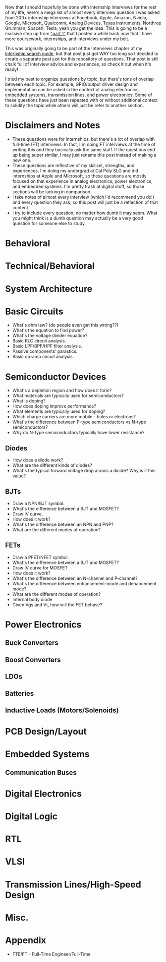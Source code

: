 Now that I should hopefully be done with internship interviews for the rest of my life, here's a mega list of almost every interview question I was asked from 200+ internship interviews at Facebook, Apple, Amazon, Nvidia, Google, Microsoft, Qualcomm, Analog Devices, Texas Instruments, Northrop Grumman, SpaceX, Tesla, yeah you get the idea. This is going to be a massive step up from ["part 1"](https://www.reddit.com/r/ECE/comments/iwmpw7/technical_internship_interview_questions_at_big/) that I posted a while back now that I have more coursework, internships, and interviews under my belt. 

This was originally going to be part of the Interviews chapter of my [internship search guide](https://montychoy.com/blog/how_to_land_an_electrical_engineering_internship_part_1_the_internship_mindset), but that post just got WAY too long so I decided to create a separate post just for this repository of questions. That post is still chalk full of interview advice and experiences, so check it out when it's ready! 

I tried my best to organize questions by topic, but there's tons of overlap between each topic. For example, GPIO/output driver design and implementation can be asked in the context of analog electronics, embedded systems, transmission lines, and power electronics. Some of these questions have just been repeated with or without additional context to solidify the topic while others will just be refer to another section.

# Disclaimers and Notes
- These questions were for internships, but there's a lot of overlap with full-time (FT) interviews. In fact, I'm doing FT interviews at the time of writing this and they basically ask the same stuff. If the questions end up being super similar, I may just rename this post instead of making a new one. 
- These questions are reflective of my skillset, strengths, and experiences. I'm doing my undergrad at Cal Poly SLO and did internships at Apple and Microsoft, so these questions are mostly focused on that experience in analog electronics, power electronics, and embedded systems. I'm pretty trash at digital stuff, so those sections will be lacking in comparison.
- I take notes of almost every interview (which I'd recommend you do!) and every question they ask, so this post will just be a reflection of that content. 
- I try to include every question, no matter how dumb it may seem. What you might think is a dumb question may actually be a very good question for someone else to study. 

# Behavioral

# Technical/Behavioral

# System Architecture

# Basic Circuits

- What's ohm law? (do people even get this wrong??)
- What's the equation to find power? 
- What's the voltage divider equation?
- Basic RLC circuit analysis. 
- Basic LPF/BPF/HPF filter analysis. 
- Passive components' parastics. 
- Basic op-amp circuit analysis. 

# Semiconductor Devices

- What's a depletion region and how does it form? 
- What materials are typically used for semiconductors?
- What is doping? 
- How does doping improve performance? 
- What elements are typically used for doping? 
- Which charge carriers are more mobile - holes or electrons?
- What's the difference between P-type semiconductors vs N-type semiconductors? 
- Why do N-type semiconductors typically have lower resistance? 

## Diodes

- How does a diode work? 
- What are the different kinds of diodes?
- What's the typical forward voltage drop across a dioide? Why is it this value? 

## BJTs

- Draw a NPN/BJT symbol. 
- What's the difference between a BJT and MOSFET? 
- Draw IV curve.
- How does it work?
- What's the difference between an NPN and PNP?
- What are the different modes of operation? 

## FETs

- Draw a PFET/NFET symbol. 
- What's the difference between a BJT and MOSFET? 
- Draw IV curve for MOSFET
- How does it work?
- What's the difference between an N-channel and P-channel?
- What's the difference between enhancement-mode and dehancement mode? 
- What are the different modes of operation? 
- Internal body diode
- Given Vgs and Vt, how will the FET behave?

# Power Electronics

## Buck Converters

## Boost Converters

## LDOs

## Batteries

## Inductive Loads (Motors/Solenoids)

# PCB Design/Layout

# Embedded Systems

## Communication Buses

# Digital Electronics

# Digital Logic

# RTL

# VLSI


# Transmission Lines/High-Speed Design

# Misc.

# Appendix
- FTE/FT - Full-Time Engineer/Full-Time
